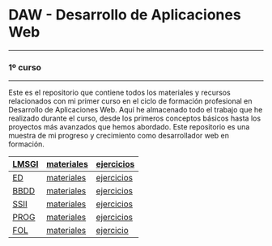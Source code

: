 # **DAW - Desarrollo de Aplicaciones Web**

---

### 1º curso

---

Este es el repositorio que contiene todos los materiales y recursos relacionados con mi primer curso en el ciclo de formación profesional en Desarrollo de Aplicaciones Web. Aquí he almacenado todo el trabajo que he realizado durante el curso, desde los primeros conceptos básicos hasta los proyectos más avanzados que hemos abordado. Este repositorio es una muestra de mi progreso y crecimiento como desarrollador web en formación.  

| [LMSGI](https://github.com/mAhmed618/LMSGI) | [materiales](https://github.com/mAhmed618/LMSGI/tree/master/materiales) | [ejercicios](https://github.com/mAhmed618/LMSGI/tree/master/ejercicios) |
|----------------------------|-----------------------------------|------------------------------------|
| [ED](https://github.com/mAhmed618/ED)        | [materiales](https://github.com/mAhmed618/EDtree/master/materiales) | [ejercicios](https://github.com/mAhmed618/ED/tree/master/ejercicios) |
| [BBDD](https://github.com/mAhmed618/BBDD)    | [materiales](https://github.com/mAhmed618/BBDD/tree/master/materiales) | [ejercicios](https://github.com/mAhmed618/BBDD/tree/master/ejercicios) |
| [SSII](https://github.com/mAhmed618/SSII)    | [materiales](https://github.com/mAhmed618/SSII/tree/master/materiales) | [ejercicios](https://github.com/mAhmed618/SSII/tree/master/ejercicios) |
| [PROG](https://github.com/mAhmed618/PROG)    | [materiales](https://github.com/mAhmed618/PROG/tree/master/materiales) | [ejercicios](https://github.com/mAhmed618/PROG/tree/master/ejercicios) |
| [FOL](https://github.com/mAhmed618/FOL)      | [materiales](https://github.com/mAhmed618/FOL/tree/master/materiales) | [ejercicio](https://github.com/mAhmed618/FOL/tree/master/ejercicios)   |
